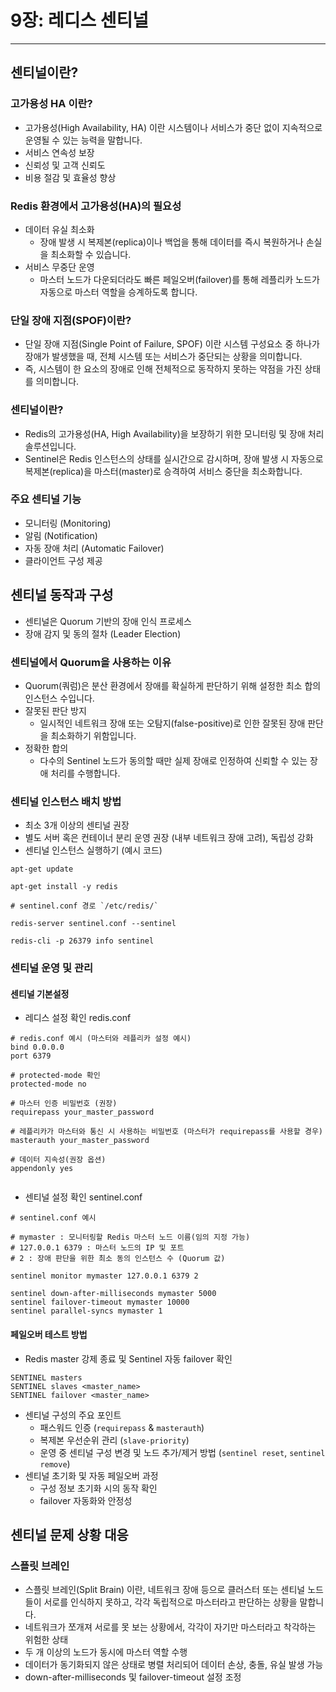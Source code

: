 # 9장: 레디스 센티널

---

## 센티널이란?

### 고가용성 HA 이란?
- 고가용성(High Availability, HA) 이란 시스템이나 서비스가 중단 없이 지속적으로 운영될 수 있는 능력을 말합니다.
- 서비스 연속성 보장
- 신뢰성 및 고객 신뢰도
- 비용 절감 및 효율성 향상

### Redis 환경에서 고가용성(HA)의 필요성
- 데이터 유실 최소화
  - 장애 발생 시 복제본(replica)이나 백업을 통해 데이터를 즉시 복원하거나 손실을 최소화할 수 있습니다.
- 서비스 무중단 운영
  - 마스터 노드가 다운되더라도 빠른 페일오버(failover)를 통해 레플리카 노드가 자동으로 마스터 역할을 승계하도록 합니다.

### 단일 장애 지점(SPOF)이란?
- 단일 장애 지점(Single Point of Failure, SPOF) 이란 시스템 구성요소 중 하나가 장애가 발생했을 때, 전체 시스템 또는 서비스가 중단되는 상황을 의미합니다.
- 즉, 시스템이 한 요소의 장애로 인해 전체적으로 동작하지 못하는 약점을 가진 상태를 의미합니다.

### 센티널이란?
- Redis의 고가용성(HA, High Availability)을 보장하기 위한 모니터링 및 장애 처리 솔루션입니다.
- Sentinel은 Redis 인스턴스의 상태를 실시간으로 감시하며, 장애 발생 시 자동으로 복제본(replica)을 마스터(master)로 승격하여 서비스 중단을 최소화합니다.

### 주요 센티널 기능
- 모니터링 (Monitoring)
- 알림 (Notification)
- 자동 장애 처리 (Automatic Failover)
- 클라이언트 구성 제공

## 센티널 동작과 구성 
- 센티널은 Quorum 기반의 장애 인식 프로세스
- 장애 감지 및 동의 절차 (Leader Election)

### 센티널에서 Quorum을 사용하는 이유
- Quorum(쿼럼)은 분산 환경에서 장애를 확실하게 판단하기 위해 설정한 최소 합의 인스턴스 수입니다.
- 잘못된 판단 방지
  - 일시적인 네트워크 장애 또는 오탐지(false-positive)로 인한 잘못된 장애 판단을 최소화하기 위함입니다.
- 정확한 합의
  - 다수의 Sentinel 노드가 동의할 때만 실제 장애로 인정하여 신뢰할 수 있는 장애 처리를 수행합니다.

### 센티널 인스턴스 배치 방법
- 최소 3개 이상의 센티널 권장
- 별도 서버 혹은 컨테이너 분리 운영 권장 (내부 네트워크 장애 고려), 독립성 강화
- 센티널 인스턴스 실행하기 (예시 코드)
```
apt-get update

apt-get install -y redis

# sentinel.conf 경로 `/etc/redis/`

redis-server sentinel.conf --sentinel

redis-cli -p 26379 info sentinel
```

### 센티널 운영 및 관리

#### 센티널 기본설정
- 레디스 설정 확인 redis.conf
```
# redis.conf 예시 (마스터와 레플리카 설정 예시)
bind 0.0.0.0
port 6379

# protected-mode 확인
protected-mode no

# 마스터 인증 비밀번호 (권장)
requirepass your_master_password

# 레플리카가 마스터와 통신 시 사용하는 비밀번호 (마스터가 requirepass를 사용할 경우)
masterauth your_master_password

# 데이터 지속성(권장 옵션)
appendonly yes


```
- 센티널 설정 확인 sentinel.conf
```
# sentinel.conf 예시

# mymaster : 모니터링할 Redis 마스터 노드 이름(임의 지정 가능)
# 127.0.0.1 6379 : 마스터 노드의 IP 및 포트
# 2 : 장애 판단을 위한 최소 동의 인스턴스 수 (Quorum 값)

sentinel monitor mymaster 127.0.0.1 6379 2

sentinel down-after-milliseconds mymaster 5000
sentinel failover-timeout mymaster 10000
sentinel parallel-syncs mymaster 1
```

#### 페일오버 테스트 방법
- Redis master 강제 종료 및 Sentinel 자동 failover 확인
```
SENTINEL masters
SENTINEL slaves <master_name>
SENTINEL failover <master_name>
```
- 센티널 구성의 주요 포인트
  - 패스워드 인증 (`requirepass` & `masterauth`)
  - 복제본 우선순위 관리 (`slave-priority`)
  - 운영 중 센티널 구성 변경 및 노드 추가/제거 방법 (`sentinel reset`, `sentinel remove`)
- 센티널 초기화 및 자동 페일오버 과정
  - 구성 정보 초기화 시의 동작 확인
  - failover 자동화와 안정성


## 센티널 문제 상황 대응

### 스플릿 브레인
- 스플릿 브레인(Split Brain) 이란, 네트워크 장애 등으로 클러스터 또는 센티널 노드들이 서로를 인식하지 못하고, 각각 독립적으로 마스터라고 판단하는 상황을 말합니다.
- 네트워크가 쪼개져 서로를 못 보는 상황에서, 각각이 자기만 마스터라고 착각하는 위험한 상태
- 두 개 이상의 노드가 동시에 마스터 역할 수행
- 데이터가 동기화되지 않은 상태로 병렬 처리되어 데이터 손상, 충돌, 유실 발생 가능
- down-after-milliseconds 및 failover-timeout 설정 조정